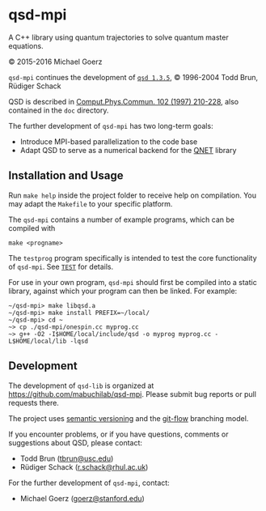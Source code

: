 # qsd-mpi #

A C++ library using quantum trajectories to solve quantum master equations.

© 2015-2016 Michael Goerz

`qsd-mpi` continues the development of [`qsd 1.3.5`][QSD],
© 1996-2004 Todd Brun, Rüdiger Schack

QSD is described in [Comput.Phys.Commun. 102 (1997) 210-228][paper],
also contained in the `doc` directory.

The further development of `qsd-mpi` has two long-term goals:

*   Introduce MPI-based parallelization to the code base
*   Adapt QSD to serve as a numerical backend for the [QNET][] library


[QSD]: https://www.ma.rhul.ac.uk/quantum-trajectories<Paste>
[paper]: http://arxiv.org/abs/quant-ph/9608004
[QNET]: https://github.com/mabuchilab/QNET#qnet

## Installation and Usage ##

Run `make help` inside the project folder to receive help on compilation. You
may adapt the `Makefile` to your specific platform.

The `qsd-mpi` contains a number of example programs, which can be compiled with

    make <progname>

The `testprog` program specifically is intended to test the core functionality
of `qsd-mpi`. See [`TEST`](TEST) for details.

For use in your own program, `qsd-mpi` should first be compiled into a static
library, against which your program can then be linked. For example:

    ~/qsd-mpi> make libqsd.a
    ~/qsd-mpi> make install PREFIX=~/local/
    ~/qsd-mpi> cd ~
    ~> cp ./qsd-mpi/onespin.cc myprog.cc
    ~> g++ -O2 -I$HOME/local/include/qsd -o myprog myprog.cc -L$HOME/local/lib -lqsd

## Development ##

The development of `qsd-lib` is organized at
<https://github.com/mabuchilab/qsd-mpi>. Please submit bug reports or pull
requests there.

The project uses [semantic versioning](http://semver.org) and the [git-flow][]
branching model.

[git-flow]: http://nvie.com/posts/a-successful-git-branching-model/

If you encounter problems, or if you have questions, comments or suggestions
about QSD, please contact:

*   Todd Brun (<tbrun@usc.edu>)
*   Rüdiger Schack (<r.schack@rhul.ac.uk>)

For the further development of `qsd-mpi`, contact:

*   Michael Goerz (<goerz@stanford.edu>)
